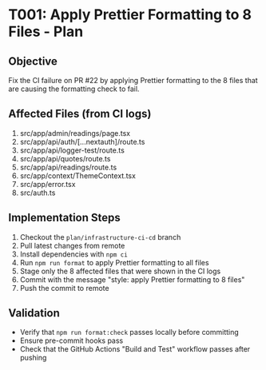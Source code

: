 # T001: Apply Prettier Formatting to 8 Files - Plan

## Objective

Fix the CI failure on PR #22 by applying Prettier formatting to the 8 files that are causing the formatting check to fail.

## Affected Files (from CI logs)

1. src/app/admin/readings/page.tsx
2. src/app/api/auth/[...nextauth]/route.ts
3. src/app/api/logger-test/route.ts
4. src/app/api/quotes/route.ts
5. src/app/api/readings/route.ts
6. src/app/context/ThemeContext.tsx
7. src/app/error.tsx
8. src/auth.ts

## Implementation Steps

1. Checkout the `plan/infrastructure-ci-cd` branch
2. Pull latest changes from remote
3. Install dependencies with `npm ci`
4. Run `npm run format` to apply Prettier formatting to all files
5. Stage only the 8 affected files that were shown in the CI logs
6. Commit with the message "style: apply Prettier formatting to 8 files"
7. Push the commit to remote

## Validation

- Verify that `npm run format:check` passes locally before committing
- Ensure pre-commit hooks pass
- Check that the GitHub Actions "Build and Test" workflow passes after pushing
